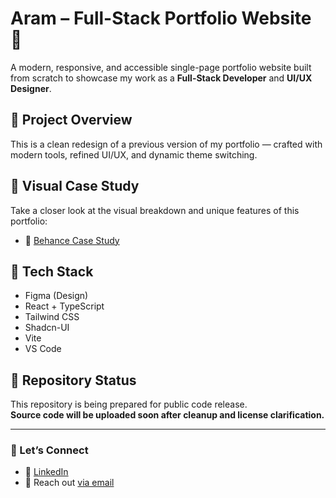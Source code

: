 # Aram – Full-Stack Portfolio Website 🚀

A modern, responsive, and accessible single-page portfolio website built from scratch to showcase my work as a **Full-Stack Developer** and **UI/UX Designer**.

## 📂 Project Overview
This is a clean redesign of a previous version of my portfolio — crafted with modern tools, refined UI/UX, and dynamic theme switching.

## 🎨 Visual Case Study
Take a closer look at the visual breakdown and unique features of this portfolio:

- 📎 [Behance Case Study](https://www.behance.net/gallery/227587105/Aram-Full-Stack-Portfolio-Website)

## 🧰 Tech Stack
- Figma (Design)
- React + TypeScript
- Tailwind CSS
- Shadcn-UI
- Vite
- VS Code

## 📌 Repository Status
This repository is being prepared for public code release.  
**Source code will be uploaded soon after cleanup and license clarification.**

---

### 🤝 Let’s Connect
- 🔗 [LinkedIn](https://www.linkedin.com/in/aramhussein)
- 📧 Reach out [via email](mailto:a.alhussein.ai@gmail.com) 
